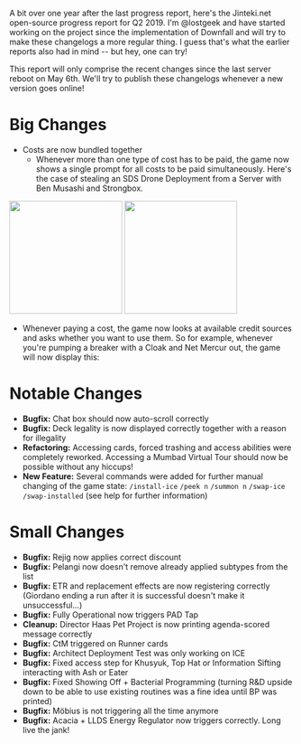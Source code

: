 A bit over one year after the last progress report, here's the Jinteki.net open-source progress report for Q2 2019. I'm @lostgeek and have started working on the project since the implementation of Downfall and will try to make these changelogs a more regular thing. I guess that's what the earlier reports also had in mind -- but hey, one can try!

This report will only comprise the recent changes since the last server reboot on May 6th. We'll try to publish these changelogs whenever a new version goes online!

# Big Changes
* Costs are now bundled together
  * Whenever more than one type of cost has to be paid, the game now shows a single prompt for all costs to be paid simultaneously. Here's the case of stealing an SDS Drone Deployment from a Server with Ben Musashi and Strongbox.
<img src="https://user-images.githubusercontent.com/603677/57576409-62b6ac80-742d-11e9-8709-9ef7e0c01a0f.png" width=200>
<img src="https://user-images.githubusercontent.com/603677/57576410-64807000-742d-11e9-8c76-46f605a84bba.png" width=200>

* Whenever paying a cost, the game now looks at available credit sources and asks whether you want to use them. So for example, whenever you're pumping a breaker with a Cloak and Net Mercur out, the game will now display this:


# Notable Changes
* **Bugfix:** Chat box should now auto-scroll correctly
* **Bugfix:** Deck legality is now displayed correctly together with a reason for illegality
* **Refactoring:** Accessing cards, forced trashing and access abilities were completely reworked. Accessing a Mumbad Virtual Tour should now be possible without any hiccups!
* **New Feature:** Several commands were added for further manual changing of the game state: `/install-ice` `/peek n` `/summon n` `/swap-ice` `/swap-installed` (see help for further information)

# Small Changes
* **Bugfix:** Rejig now applies correct discount
* **Bugfix:** Pelangi now doesn't remove already applied subtypes from the list
* **Bugfix:** ETR and replacement effects are now registering correctly (Giordano ending a run after it is successful doesn't make it unsuccessful...)
* **Bugfix:** Fully Operational now triggers PAD Tap
* **Cleanup:** Director Haas Pet Project is now printing agenda-scored message correctly
* **Bugfix:** CtM triggered on Runner cards
* **Bugfix:** Architect Deployment Test was only working on ICE
* **Bugfix:** Fixed access step for Khusyuk, Top Hat or Information Sifting interacting with Ash or Eater
* **Bugfix:** Fixed Showing Off + Bacterial Programming (turning R&D upside down to be able to use existing routines was a fine idea until BP was printed)
* **Bugfix:** Möbius is not triggering all the time anymore
* **Bugfix:** Acacia + LLDS Energy Regulator now triggers correctly. Long live the jank!